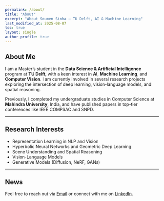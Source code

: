 ```yaml
---
permalink: /about/
title: "About"
excerpt: "About Soumen Sinha – TU Delft, AI & Machine Learning"
last_modified_at: 2025-08-07
toc: true
layout: single
author_profile: true
---
```


## About Me

I am a Master’s student in the **Data Science & Artificial Intelligence** program at **TU Delft**, with a keen interest in **AI**, **Machine Learning**, and **Computer Vision**. I am currently involved in several research projects exploring the intersection of deep learning, vision-language models, and spatial reasoning.

Previously, I completed my undergraduate studies in Computer Science at **Mahindra University**, India, and have published papers in top-tier conferences like IEEE COMPSAC and SNPD.

---

## Research Interests

- Representation Learning in NLP and Vision
- Hyperbolic Neural Networks and Geometric Deep Learning
- Scene Understanding and Spatial Reasoning
- Vision-Language Models
- Generative Models (Diffusion, NeRF, GANs)

---

## News

Feel free to reach out via [Email](mailto:S.Sinha-6@student.tudelft.nl) or connect with me on [LinkedIn](https://www.linkedin.com/in/soumen-sinha-b11670211/).
